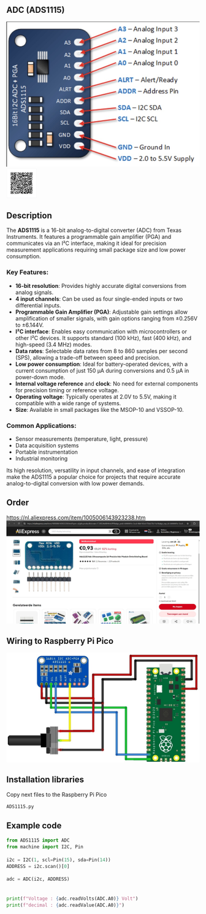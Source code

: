## ADC (ADS1115)

<img src="ADS1115_Photo.jpg" alt="Photo of the component">
<img src="ADS1115_QR_code.jpg" alt="QR code to this page" width="80" height="80">

## Description
The **ADS1115** is a 16-bit analog-to-digital converter (ADC) from Texas Instruments. It features a programmable gain amplifier (PGA) and communicates via an I²C interface, making it ideal for precision measurement applications requiring small package size and low power consumption.

### Key Features:
- **16-bit resolution**: Provides highly accurate digital conversions from analog signals.
- **4 input channels**: Can be used as four single-ended inputs or two differential inputs.
- **Programmable Gain Amplifier (PGA)**: Adjustable gain settings allow amplification of smaller signals, with gain options ranging from ±0.256V to ±6.144V.
- **I²C interface**: Enables easy communication with microcontrollers or other I²C devices. It supports standard (100 kHz), fast (400 kHz), and high-speed (3.4 MHz) modes.
- **Data rates**: Selectable data rates from 8 to 860 samples per second (SPS), allowing a trade-off between speed and precision.
- **Low power consumption**: Ideal for battery-operated devices, with a current consumption of just 150 µA during conversions and 0.5 µA in power-down mode.
- **Internal voltage reference** and **clock**: No need for external components for precision timing or reference voltage.
- **Operating voltage**: Typically operates at 2.0V to 5.5V, making it compatible with a wide range of systems.
- **Size**: Available in small packages like the MSOP-10 and VSSOP-10.

### Common Applications:
- Sensor measurements (temperature, light, pressure)
- Data acquisition systems
- Portable instrumentation
- Industrial monitoring

Its high resolution, versatility in input channels, and ease of integration make the ADS1115 a popular choice for projects that require accurate analog-to-digital conversion with low power demands.

## Order
<a href="https://nl.aliexpress.com/item/1005006143923238.html">https://nl.aliexpress.com/item/1005006143923238.htm</a>
<img src="ADS1115_Order.jpg" alt="Photo of the Order">

## Wiring to Raspberry Pi Pico
<img src="ADS1115_Wiring.jpg" alt="Wiring" >

## Installation libraries
Copy next files to the Raspberry Pi Pico

```bash
ADS1115.py
```

## Example code
```python
from ADS1115 import ADC
from machine import I2C, Pin

i2c = I2C(1, scl=Pin(15), sda=Pin(14))
ADDRESS = i2c.scan()[0]

adc = ADC(i2c, ADDRESS)


print(f"Voltage : {adc.readVolts(ADC.A0)} Volt")
print(f"decimal : {adc.readValue(ADC.A0)}")
```



